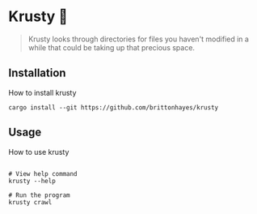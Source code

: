 # Krusty 🦀

> Krusty looks through directories for files you haven't modified in a while
> that could be taking up that precious space.

## Installation

How to install krusty

```shell
cargo install --git https://github.com/brittonhayes/krusty
```

## Usage

How to use krusty

```shell

# View help command
krusty --help

# Run the program
krusty crawl
```

